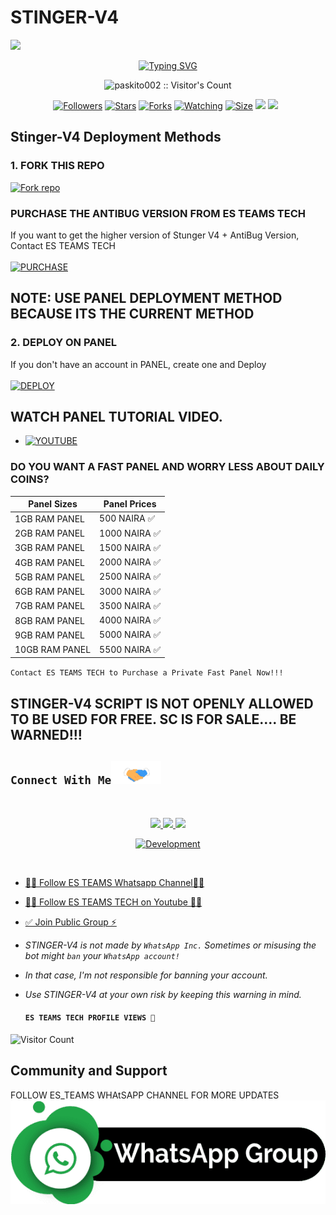 # STINGER-V4
   <a><img src='https://i.ibb.co/BnYRXcw/STINGER-V4.jpg'/></a>
<p align="center">
<p align="center">
  <a href="https://git.io/typing-svg"><img src="https://readme-typing-svg.demolab.com?font=EB+Garamond&weight=800&size=28&duration=4000&pause=1000&random=false&width=435&lines=+•★⃝ STINGER-V4★⃝•;MULTI-BUG+DEVICE+WHATSAPP+BOT;DEVELOPED+BY+PASCHAL+JE;RELEASED+DATE+24%2F10%2F2024." alt="Typing SVG" /></a>
 </p>
<p align="center">
<p align="center"><img src="https://profile-counter.glitch.me/{paskito002}/count.svg" alt="paskito002 :: Visitor's Count" /></p>
<p align="center">
<a href="https://github.com/paskito002/followers"><img title="Followers" src="https://img.shields.io/github/followers/paskito002?color=red&style=flat-square"></a>
<a href="https://github.com/paskito002/STINGER-V4/stargazers/"><img title="Stars" src="https://img.shields.io/github/stars/paskito002/STINGER-V4?color=blue&style=flat-square"></a>
<a href="https://github.com/paskito002/STINGER-V4/network/members"><img title="Forks" src="https://img.shields.io/github/forks/paskito002/STINGER-V4?color=red&style=flat-square"></a>
<a href="https://github.com/paskito002/STINGER-V4/watchers"><img title="Watching" src="https://img.shields.io/github/watchers/paskito002/STINGER-V4?label=Watchers&color=blue&style=flat-square"></a>
<a href="https://github.com/paskito002/STINGER-V4/"><img title="Size" src="https://img.shields.io/github/repo-size/paskito002/STINGER-V4?style=flat-square&color=green"></a>
<a href="https://hits.seeyoufarm.com"><img src="https://hits.seeyoufarm.com/api/count/incr/badge.svg?url=https%3A%2F%2Fgithub.com%2Fpaskito002%2FSTINGER-V4&count_bg=%2379C83D&title_bg=%23555555&icon=probot.svg&icon_color=%2300FF6D&title=hits&edge_flat=false"/></a>
<a href="https://github.com/paskito002/STINGER-V4/graphs/commit-activity"><img height="20" src="https://img.shields.io/badge/Maintained%3F-yes-green.svg"></a>&nbsp;&nbsp;
</p>
<p align='center'>
    </p>
<p align="center">

 ## Stinger-V4 Deployment Methods

### 1. FORK THIS REPO

<a href='https://github.com/paskito002/STINGER-V4/fork' target="_blank"><img alt='Fork repo' src='https://img.shields.io/badge/Fork This Repo-black?style=for-the-badge&logo=git&logoColor=white'/></a>

###  PURCHASE THE ANTIBUG VERSION FROM ES TEAMS TECH

If you want to get the higher version of Stunger V4 + AntiBug Version, Contact ES TEAMS TECH
    <br>
    <br>
    <a href='https://t.me/examsolutionteam' target="_blank"><img alt='PURCHASE' src='https://img.shields.io/badge/-PURCHASE_FILE-blue?style=for-the-badge&logo=telegram&logoColor=white'/></a>


## **NOTE: USE PANEL DEPLOYMENT METHOD BECAUSE ITS THE CURRENT METHOD**

### 2. DEPLOY ON PANEL

 If you don't have an account in PANEL, create one and Deploy
    <br>
    <br>
    <a href='https://bot-hosting.net/?aff=1280448772995940427' target="_blank"><img alt='DEPLOY' src='https://img.shields.io/badge/-DEPLOY-black?style=for-the-badge&logo=discord&logoColor=white'/></a>

## WATCH PANEL TUTORIAL VIDEO.
* [![YOUTUBE](https://img.shields.io/badge/VIDEO_UNAVAILABLE-red?style=for-the-badge&logo=youtube&logoColor=white)](LOADING....)


### DO YOU WANT A FAST PANEL AND WORRY LESS ABOUT DAILY COINS?

| Panel Sizes                       | Panel Prices                                         
| ---------------------------------| ------------------------------
| 1GB RAM PANEL                    | 500  NAIRA    ✅   
| 2GB RAM PANEL                    | 1000 NAIRA   ✅                
| 3GB RAM PANEL                    | 1500 NAIRA   ✅   
| 4GB RAM PANEL                    | 2000 NAIRA   ✅             
| 5GB RAM PANEL                    | 2500 NAIRA   ✅            
| 6GB RAM PANEL                    | 3000 NAIRA   ✅         
| 7GB RAM PANEL                    | 3500 NAIRA   ✅        
| 8GB RAM PANEL                    | 4000 NAIRA   ✅     
| 9GB RAM PANEL                    | 5000 NAIRA   ✅     
| 10GB RAM PANEL                   | 5500 NAIRA   ✅

`Contact ES TEAMS TECH to Purchase a Private Fast Panel Now!!!`

## STINGER-V4 SCRIPT IS NOT OPENLY ALLOWED TO BE USED FOR FREE. SC IS FOR SALE.... BE WARNED!!! 

## ```Connect With Me```<img src="https://github.com/0xAbdulKhalid/0xAbdulKhalid/raw/main/assets/mdImages/handshake.gif" width ="80"></h1> 
 <br> 
<p align="center">
<a href="https://wa.me/2349037524605"><img src="https://img.shields.io/badge/Contact ES TEAMS-25D366?style=for-the-badge&logo=whatsapp&logoColor=white" />
<a href="https://www.whatsapp.com/channel/0029Vaj1vKSK5cDDT4tVvY1y"><img src="https://img.shields.io/badge/Join Official Channel-25D366?style=for-the-badge&logo=whatsapp&logoColor=white" />
<a href="https://t.me/examsolutionteam"><img src="https://img.shields.io/badge/Telegram-0088cc?style=for-the-badge&logo=telegram&logoColor=white" /><br>
<p align="center">
<img alt="Development" width="250" src="https://media2.giphy.com/media/W9tBvzTXkQopi/giphy.gif?cid=6c09b952xu6syi1fyqfyc04wcfk0qvqe8fd7sop136zxfjyn&ep=v1_internal_gif_by_id&rid=giphy.gif&ct=g" /> </p>

<br>

* [🧑‍💻 Follow ES TEAMS Whatsapp Channel🧑‍💻](https://www.whatsapp.com/channel/0029Vaj1vKSK5cDDT4tVvY1y)

* [🧑‍💻 Follow ES TEAMS TECH on Youtube 🧑‍💻](https://youtube.com/@esteams)

* [✅ Join Public Group ⚡](https://www.whatsapp.com/channel/0029Vaj1vKSK5cDDT4tVvY1y)


- *STINGER-V4 is not made by `WhatsApp Inc.` Sometimes or misusing the bot might `ban` your `WhatsApp account!`*
- *In that case, I'm not responsible for banning your account.*
- *Use STINGER-V4 at your own risk by keeping this warning in mind.*
  
  #### ```ES TEAMS TECH PROFILE VIEWS 🧚```
![Visitor Count](https://profile-counter.glitch.me/paskito002/count.svg)


## Community and Support

FOLLOW ES_TEAMS WHAtSAPP CHANNEL FOR MORE UPDATES
[![JOIN WHATSAPP CHANNEL](https://raw.githubusercontent.com/Neeraj-x0/Neeraj-x0/main/photos/suddidina-join-whatsapp.png)](https://www.whatsapp.com/channel/0029Vaj1vKSK5cDDT4tVvY1y)

